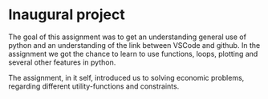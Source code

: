 # Inaugural project
The goal of this assignment was to get an understanding general use of python and an understanding of the link between VSCode and github. 
In the assignment we got the chance to learn to use functions, loops, plotting and several other features in python. 

The assignment, in it self, introduced us to solving economic problems, regarding different utility-functions and constraints. 



